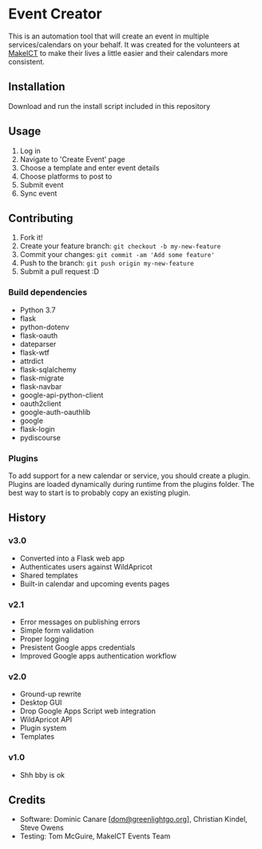 # Event Creator

This is an automation tool that will create an event in multiple services/calendars on your behalf. It was created for the volunteers at [MakeICT](http://makeict.org) to make their lives a little easier and their calendars more consistent.

## Installation

Download and run the install script included in this repository

## Usage

1. Log in
2. Navigate to 'Create Event' page
3. Choose a template and enter event details
4. Choose platforms to post to
5. Submit event
6. Sync event

## Contributing

1. Fork it!
2. Create your feature branch: `git checkout -b my-new-feature`
3. Commit your changes: `git commit -am 'Add some feature'`
4. Push to the branch: `git push origin my-new-feature`
5. Submit a pull request :D

### Build dependencies
* Python 3.7
* flask
* python-dotenv
* flask-oauth
* dateparser
* flask-wtf
* attrdict
* flask-sqlalchemy
* flask-migrate
* flask-navbar
* google-api-python-client
* oauth2client
* google-auth-oauthlib
* google
* flask-login
* pydiscourse

### Plugins
To add support for a new calendar or service, you should create a plugin. Plugins are loaded dynamically during runtime from the plugins folder. The best way to start is to probably copy an existing plugin.

## History
### v3.0
* Converted into a Flask web app
* Authenticates users against WildApricot
* Shared templates
* Built-in calendar and upcoming events pages

### v2.1
* Error messages on publishing errors
* Simple form validation
* Proper logging
* Presistent Google apps credentials
* Improved Google apps authentication workflow

### v2.0
* Ground-up rewrite
* Desktop GUI
* Drop Google Apps Script web integration
* WildApricot API
* Plugin system
* Templates

### v1.0
* Shh bby is ok

## Credits
* Software: Dominic Canare [<dom@greenlightgo.org>], Christian Kindel, Steve Owens
* Testing: Tom McGuire, MakeICT Events Team
